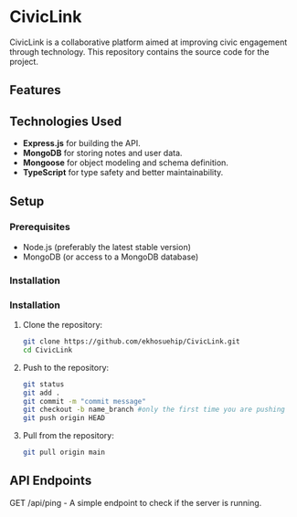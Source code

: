 # CivicLink

CivicLink is a collaborative platform aimed at improving civic engagement through technology. This repository contains the source code for the project.


## Features


## Technologies Used

- **Express.js** for building the API.
- **MongoDB** for storing notes and user data.
- **Mongoose** for object modeling and schema definition.
- **TypeScript** for type safety and better maintainability.

## Setup

### Prerequisites

- Node.js (preferably the latest stable version)
- MongoDB (or access to a MongoDB database)

### Installation

### Installation

1. Clone the repository:

   ```bash
   git clone https://github.com/ekhosuehip/CivicLink.git
   cd CivicLink

2. Push to the repository:

   ```bash
   git status
   git add .
   git commit -m "commit message"
   git checkout -b name_branch #only the first time you are pushing
   git push origin HEAD

3. Pull from the repository:

   ```bash
   git pull origin main

## API Endpoints

GET /api/ping - A simple endpoint to check if the server is running.


